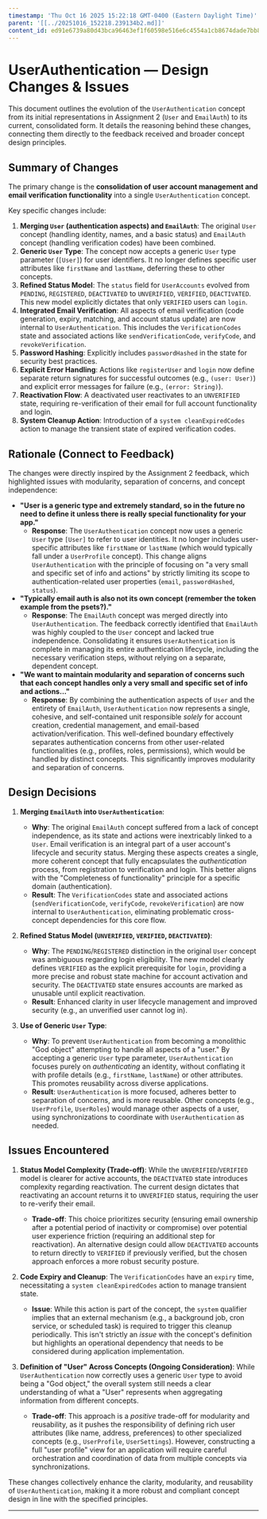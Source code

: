 ```yaml
---
timestamp: 'Thu Oct 16 2025 15:22:18 GMT-0400 (Eastern Daylight Time)'
parent: '[[../20251016_152218.239134b2.md]]'
content_id: ed91e6739a80d43bca96463ef1f60598e516e6c4554a1cb8674dade7bb8bc998
---
```


# UserAuthentication — Design Changes & Issues

This document outlines the evolution of the `UserAuthentication` concept from its initial representations in Assignment 2 (`User` and `EmailAuth`) to its current, consolidated form. It details the reasoning behind these changes, connecting them directly to the feedback received and broader concept design principles.

## Summary of Changes

The primary change is the **consolidation of user account management and email verification functionality** into a single `UserAuthentication` concept.

Key specific changes include:

1. **Merging `User` (authentication aspects) and `EmailAuth`**: The original `User` concept (handling identity, names, and a basic status) and `EmailAuth` concept (handling verification codes) have been combined.
2. **Generic `User` Type**: The concept now accepts a generic `User` type parameter (`[User]`) for user identifiers. It no longer defines specific user attributes like `firstName` and `lastName`, deferring these to other concepts.
3. **Refined Status Model**: The `status` field for `UserAccounts` evolved from `PENDING`, `REGISTERED`, `DEACTIVATED` to `UNVERIFIED`, `VERIFIED`, `DEACTIVATED`. This new model explicitly dictates that only `VERIFIED` users can `login`.
4. **Integrated Email Verification**: All aspects of email verification (code generation, expiry, matching, and account status update) are now internal to `UserAuthentication`. This includes the `VerificationCodes` state and associated actions like `sendVerificationCode`, `verifyCode`, and `revokeVerification`.
5. **Password Hashing**: Explicitly includes `passwordHashed` in the state for security best practices.
6. **Explicit Error Handling**: Actions like `registerUser` and `login` now define separate return signatures for successful outcomes (e.g., `(user: User)`) and explicit error messages for failure (e.g., `(error: String)`).
7. **Reactivation Flow**: A deactivated user reactivates to an `UNVERIFIED` state, requiring re-verification of their email for full account functionality and login.
8. **System Cleanup Action**: Introduction of a `system cleanExpiredCodes` action to manage the transient state of expired verification codes.

## Rationale (Connect to Feedback)

The changes were directly inspired by the Assignment 2 feedback, which highlighted issues with modularity, separation of concerns, and concept independence:

* **"User is a generic type and extremely standard, so in the future no need to define it unless there is really special functionality for your app."**
  * **Response**: The `UserAuthentication` concept now uses a generic `User` type `[User]` to refer to user identities. It no longer includes user-specific attributes like `firstName` or `lastName` (which would typically fall under a `UserProfile` concept). This change aligns `UserAuthentication` with the principle of focusing on "a very small and specific set of info and actions" by strictly limiting its scope to authentication-related user properties (`email`, `passwordHashed`, `status`).
* **"Typically email auth is also not its own concept (remember the token example from the psets?)."**
  * **Response**: The `EmailAuth` concept was merged directly into `UserAuthentication`. The feedback correctly identified that `EmailAuth` was highly coupled to the `User` concept and lacked true independence. Consolidating it ensures `UserAuthentication` is complete in managing its entire authentication lifecycle, including the necessary verification steps, without relying on a separate, dependent concept.
* **"We want to maintain modularity and separation of concerns such that each concept handles only a very small and specific set of info and actions..."**
  * **Response**: By combining the authentication aspects of `User` and the entirety of `EmailAuth`, `UserAuthentication` now represents a single, cohesive, and self-contained unit responsible *solely* for account creation, credential management, and email-based activation/verification. This well-defined boundary effectively separates authentication concerns from other user-related functionalities (e.g., profiles, roles, permissions), which would be handled by distinct concepts. This significantly improves modularity and separation of concerns.

## Design Decisions

1. **Merging `EmailAuth` into `UserAuthentication`**:
   * **Why**: The original `EmailAuth` concept suffered from a lack of concept independence, as its state and actions were inextricably linked to a `User`. Email verification is an integral part of a user account's lifecycle and security status. Merging these aspects creates a single, more coherent concept that fully encapsulates the *authentication* process, from registration to verification and login. This better aligns with the "Completeness of functionality" principle for a specific domain (authentication).
   * **Result**: The `VerificationCodes` state and associated actions (`sendVerificationCode`, `verifyCode`, `revokeVerification`) are now internal to `UserAuthentication`, eliminating problematic cross-concept dependencies for this core flow.

2. **Refined Status Model (`UNVERIFIED`, `VERIFIED`, `DEACTIVATED`)**:
   * **Why**: The `PENDING`/`REGISTERED` distinction in the original `User` concept was ambiguous regarding login eligibility. The new model clearly defines `VERIFIED` as the explicit prerequisite for `login`, providing a more precise and robust state machine for account activation and security. The `DEACTIVATED` state ensures accounts are marked as unusable until explicit reactivation.
   * **Result**: Enhanced clarity in user lifecycle management and improved security (e.g., an unverified user cannot log in).

3. **Use of Generic `User` Type**:
   * **Why**: To prevent `UserAuthentication` from becoming a monolithic "God object" attempting to handle all aspects of a "user." By accepting a generic `User` type parameter, `UserAuthentication` focuses purely on *authenticating* an identity, without conflating it with profile details (e.g., `firstName`, `lastName`) or other attributes. This promotes reusability across diverse applications.
   * **Result**: `UserAuthentication` is more focused, adheres better to separation of concerns, and is more reusable. Other concepts (e.g., `UserProfile`, `UserRoles`) would manage other aspects of a user, using synchronizations to coordinate with `UserAuthentication` as needed.

## Issues Encountered

1. **Status Model Complexity (Trade-off)**: While the `UNVERIFIED`/`VERIFIED` model is clearer for active accounts, the `DEACTIVATED` state introduces complexity regarding reactivation. The current design dictates that reactivating an account returns it to `UNVERIFIED` status, requiring the user to re-verify their email.
   * **Trade-off**: This choice prioritizes security (ensuring email ownership after a potential period of inactivity or compromise) over potential user experience friction (requiring an additional step for reactivation). An alternative design could allow `DEACTIVATED` accounts to return directly to `VERIFIED` if previously verified, but the chosen approach enforces a more robust security posture.

2. **Code Expiry and Cleanup**: The `VerificationCodes` have an `expiry` time, necessitating a `system cleanExpiredCodes` action to manage transient state.
   * **Issue**: While this action is part of the concept, the `system` qualifier implies that an external mechanism (e.g., a background job, cron service, or scheduled task) is required to trigger this cleanup periodically. This isn't strictly an *issue* with the concept's definition but highlights an operational dependency that needs to be considered during application implementation.

3. **Definition of "User" Across Concepts (Ongoing Consideration)**: While `UserAuthentication` now correctly uses a generic `User` type to avoid being a "God object," the overall system still needs a clear understanding of what a "User" represents when aggregating information from different concepts.
   * **Trade-off**: This approach is a *positive* trade-off for modularity and reusability, as it pushes the responsibility of defining rich user attributes (like name, address, preferences) to other specialized concepts (e.g., `UserProfile`, `UserSettings`). However, constructing a full "user profile" view for an application will require careful orchestration and coordination of data from multiple concepts via synchronizations.

These changes collectively enhance the clarity, modularity, and reusability of `UserAuthentication`, making it a more robust and compliant concept design in line with the specified principles.

***
